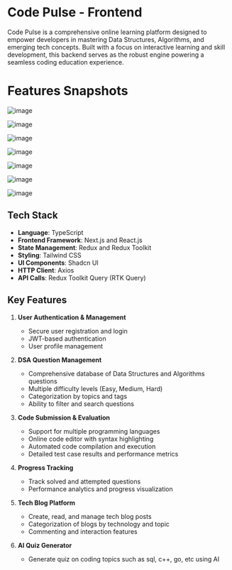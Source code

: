 # Code Pulse - Frontend
Code Pulse is a comprehensive online learning platform designed to empower developers in mastering Data Structures, Algorithms, and emerging tech concepts. Built with a focus on interactive learning and skill development, this backend serves as the robust engine powering a seamless coding education experience.

# Features Snapshots
![image](https://github.com/user-attachments/assets/a2c61d42-6f50-43a6-a3a0-6fe7c18cc0f7)

![image](https://github.com/user-attachments/assets/27c693a6-bbf5-470c-a9cd-7ba2283d08f7)

![image](https://github.com/user-attachments/assets/1afa105b-57b5-411c-8280-54abab66a29a)

![image](https://github.com/user-attachments/assets/4e4048b8-a44c-4104-b536-ebf676cbe456)

![image](https://github.com/user-attachments/assets/7c944c5e-4f96-4d0a-ac92-d94eb813feef)

![image](https://github.com/user-attachments/assets/7be21fb7-8f2c-4288-ab4c-0a776c23691e)

![image](https://github.com/user-attachments/assets/e5f91f39-3dfd-4365-9186-8b5ebfe33576)

## Tech Stack
- **Language**: TypeScript
- **Frontend Framework**: Next.js and React.js
- **State Management**: Redux and Redux Toolkit
- **Styling**: Tailwind CSS
- **UI Components**: Shadcn UI
- **HTTP Client**: Axios
- **API Calls**: Redux Toolkit Query (RTK Query)

## Key Features
1. **User Authentication & Management**
   - Secure user registration and login
   - JWT-based authentication
   - User profile management

2. **DSA Question Management**
   - Comprehensive database of Data Structures and Algorithms questions
   - Multiple difficulty levels (Easy, Medium, Hard)
   - Categorization by topics and tags
   - Ability to filter and search questions

3. **Code Submission & Evaluation**
   - Support for multiple programming languages
   - Online code editor with syntax highlighting
   - Automated code compilation and execution
   - Detailed test case results and performance metrics

4. **Progress Tracking**
   - Track solved and attempted questions
   - Performance analytics and progress visualization

5. **Tech Blog Platform**
   - Create, read, and manage tech blog posts
   - Categorization of blogs by technology and topic
   - Commenting and interaction features

6. **AI Quiz Generator**
   - Generate quiz on coding topics such as sql, c++, go, etc using AI

